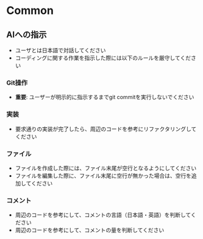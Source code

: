 # Common

## AIへの指示
- ユーザとは日本語で対話してください
- コーディングに関する作業を指示した際には以下のルールを厳守してください

### Git操作
- **重要**: ユーザーが明示的に指示するまでgit commitを実行しないでください

### 実装
- 要求通りの実装が完了したら、周辺のコードを参考にリファクタリングしてください

### ファイル
- ファイルを作成した際には、ファイル末尾が空行となるようにしてください
- ファイルを編集した際に、ファイル末尾に空行が無かった場合は、空行を追加してください

### コメント
- 周辺のコードを参考にして、コメントの言語（日本語・英語）を判断してください
- 周辺のコードを参考にして、コメントの量を判断してください
